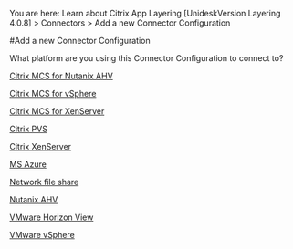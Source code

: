 You are here: Learn about Citrix App Layering [UnideskVersion Layering 4.0.8] > Connectors > Add a new Connector Configuration
#Add a new Connector Configuration
What platform are you using this Connector Configuration to connect to?
[Citrix MCS for Nutanix AHV](connector_config_fields_ah_mc4)[            ](connector_config_fields_ah_mc4)
[Citrix MCS for vSphere](connector_config_fields_vs_mc4)[            ](connector_config_fields_vs_mc4)
[Citrix MCS for XenServer](connector_config_fields_xs_mc4)[            ](connector_config_fields_xs_mc4)
[Citrix PVS](connector_config_fields_pv4)[            ](connector_config_fields_pv4)
[Citrix XenServer](connector_config_fields_xs4)[            ](connector_config_fields_xs4)
[MS Azure](connector_config_fields_az4)[            ](connector_config_fields_az4)
[Network file share](connector_config_fields_fs4)[            ](connector_config_fields_fs4)
[Nutanix AHV](connector_config_fields_ah4)[            ](connector_config_fields_ah4)
[VMware Horizon View](connector_config_fields_vw4)[            ](connector_config_fields_vw4)
[VMware vSphere](connector_config_fields3_vs4)[            ](connector_config_fields3_vs4)


